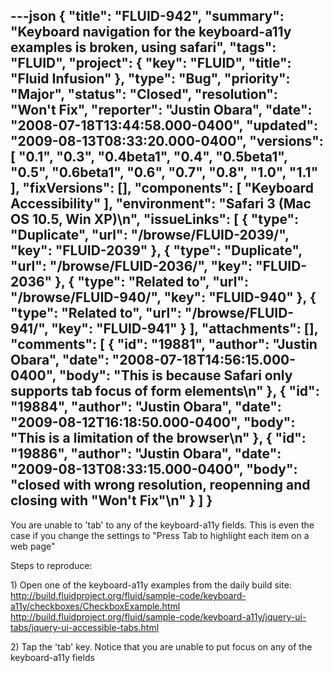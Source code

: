 ---json
{
  "title": "FLUID-942",
  "summary": "Keyboard navigation for the keyboard-a11y examples is broken, using safari",
  "tags": "FLUID",
  "project": {
    "key": "FLUID",
    "title": "Fluid Infusion"
  },
  "type": "Bug",
  "priority": "Major",
  "status": "Closed",
  "resolution": "Won't Fix",
  "reporter": "Justin Obara",
  "date": "2008-07-18T13:44:58.000-0400",
  "updated": "2009-08-13T08:33:20.000-0400",
  "versions": [
    "0.1",
    "0.3",
    "0.4beta1",
    "0.4",
    "0.5beta1",
    "0.5",
    "0.6beta1",
    "0.6",
    "0.7",
    "0.8",
    "1.0",
    "1.1"
  ],
  "fixVersions": [],
  "components": [
    "Keyboard Accessibility"
  ],
  "environment": "Safari 3 (Mac OS 10.5, Win XP)\n",
  "issueLinks": [
    {
      "type": "Duplicate",
      "url": "/browse/FLUID-2039/",
      "key": "FLUID-2039"
    },
    {
      "type": "Duplicate",
      "url": "/browse/FLUID-2036/",
      "key": "FLUID-2036"
    },
    {
      "type": "Related to",
      "url": "/browse/FLUID-940/",
      "key": "FLUID-940"
    },
    {
      "type": "Related to",
      "url": "/browse/FLUID-941/",
      "key": "FLUID-941"
    }
  ],
  "attachments": [],
  "comments": [
    {
      "id": "19881",
      "author": "Justin Obara",
      "date": "2008-07-18T14:56:15.000-0400",
      "body": "This is because Safari only supports tab focus of form elements\n"
    },
    {
      "id": "19884",
      "author": "Justin Obara",
      "date": "2009-08-12T16:18:50.000-0400",
      "body": "This is a limitation of the browser\n"
    },
    {
      "id": "19886",
      "author": "Justin Obara",
      "date": "2009-08-13T08:33:15.000-0400",
      "body": "closed with wrong resolution, reopenning and closing with \"Won't Fix\"\n"
    }
  ]
}
---
You are unable to 'tab' to any of the keyboard-a11y fields. This is even the case if you change the settings to "Press Tab to highlight each item on a web page"&#x20;

Steps to reproduce:

1\) Open one of the keyboard-a11y examples from the daily build site:\
<http://build.fluidproject.org/fluid/sample-code/keyboard-a11y/checkboxes/CheckboxExample.html>\
<http://build.fluidproject.org/fluid/sample-code/keyboard-a11y/jquery-ui-tabs/jquery-ui-accessible-tabs.html>

2\) Tap the 'tab' key. Notice that you are unable to put focus on any of the keyboard-a11y fields

        